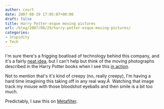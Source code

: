 ```yaml
---
author: court
date: 2007-08-29 17:05:07+00:00
draft: false
title: Harry Potter-esque moving pictures
url: /blog/2007/08/29/harry-potter-esque-moving-pictures/
categories:
- Stupidity
- Tech
---
```


I'm sure there's a frigging boatload of technology behind this company, and it's a fairly [neat idea](http://www.motionportrait.com/e/about/), but I can't help but think of the moving photographs described in the Harry Potter books when I see this [in action](http://www.motionportrait.com/e/about/demo_faith_02.html).

Not to mention that's it's kind of creepy (no, really creepy), I'm having a hard time imagining this taking off in any real way.Â  Watching that image track my mouse with those bloodshot eyeballs and then smile is a bit too much.

Predictably, I saw this on [Metafilter](http://www.metafilter.com/64187/MotionPortrait).
